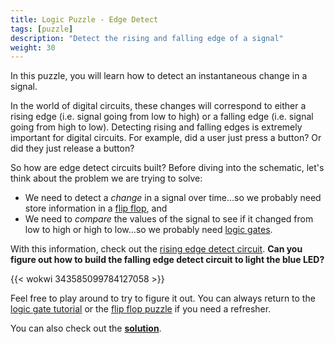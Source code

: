 ```yaml
---
title: Logic Puzzle - Edge Detect
tags: [puzzle]
description: "Detect the rising and falling edge of a signal"
weight: 30
---
```


In this puzzle, you will learn how to detect an instantaneous change in a signal.

In the world of digital circuits, these changes will correspond to either a rising edge (i.e. signal going from low to high) or a falling edge (i.e. signal going from high to low). Detecting rising and falling edges is extremely important for digital circuits. For example, did a user just press a button? Or did they just release a button?

So how are edge detect circuits built? Before diving into the schematic, let's think about the problem we are trying to solve:
* We need to detect a *change* in a signal over time...so we probably need store information in a [flip flop](/digital_design/puzzle_flipflop/), and
* We need to *compare* the values of the signal to see if it changed from low to high or high to low...so we probably need [logic gates](/digital_design/logic_gates/).

With this information, check out the [rising edge detect circuit](https://wokwi.com/projects/343585099784127058). **Can you figure out how to build the falling edge detect circuit to light the blue LED?**

{{< wokwi 343585099784127058 >}}

Feel free to play around to try to figure it out. You can always return to the [logic gate tutorial](/digital_design/logic_gates) or the [flip flop puzzle](/digital_design/puzzle_flipflop/) if you need a refresher. 

You can also check out the [**solution**](https://wokwi.com/projects/344328880453059156).
